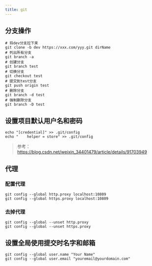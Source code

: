 ```yaml
---
title: git
---
```

## 分支操作
```shell
# 将dev分支拉下来
git clone -b dev https://xxx.com/yyy.git dirName
# 列出所有分支
git branch -a
# 创建分支
git branch test
# 切换分支
git checkout test
# 提交到test分支
git push origin test
# 删除分支
git branch -d test
# 强制删除分支
git branch -D test
```

## 设置项目默认用户名和密码

```shell
echo "[credential]" >> .git/config
echo "    helper = store" >> .git/config
```

> 参考：https://blog.csdn.net/weixin_34401479/article/details/91703949

## 代理

### 配置代理

```shell
git config --global http.proxy localhost:10809
git config --global https.proxy localhost:10809
```

### 去掉代理

```shell
git config --global --unset http.proxy
git config --global --unset https.proxy
```

## 设置全局使用提交时名字和邮箱

```shell
git config --global user.name "Your Name"
git config --global user.email "youremail@yourdomain.com"
```
